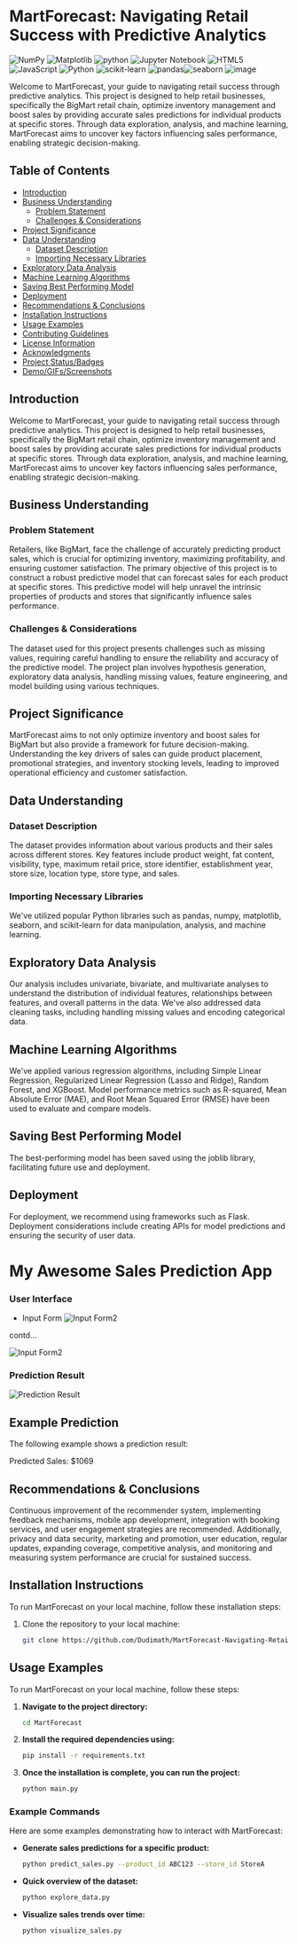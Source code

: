 # MartForecast: Navigating Retail Success with Predictive Analytics
![NumPy](https://img.shields.io/badge/numpy-%23013243.svg?style=for-the-badge&logo=numpy&logoColor=white)  ![Matplotlib](https://img.shields.io/badge/Matplotlib-%23ffffff.svg?style=for-the-badge&logo=Matplotlib&logoColor=black)  ![python](https://img.shields.io/badge/Python-FFD43B?style=for-the-badge&logo=python&logoColor=blue) ![Jupyter Notebook](https://img.shields.io/badge/jupyter-%23FA0F00.svg?style=for-the-badge&logo=jupyter&logoColor=white) ![HTML5](https://img.shields.io/badge/html5-%23E34F26.svg?style=for-the-badge&logo=html5&logoColor=white) ![JavaScript](https://img.shields.io/badge/javascript-%23323330.svg?style=for-the-badge&logo=javascript&logoColor=%23F7DF1E) ![Python](https://img.shields.io/badge/python-3670A0?style=for-the-badge&logo=python&logoColor=ffdd54) ![scikit-learn](https://img.shields.io/badge/scikit--learn-%23F7931E.svg?style=for-the-badge&logo=scikit-learn&logoColor=white)
![pandas](https://img.shields.io/badge/pandas-%23150458.svg?style=for-the-badge&logo=pandas&logoColor=white)![seaborn](https://img.shields.io/badge/seaborn-%23150458.svg?style=for-the-badge&logo=seaborn&logoColor=white)
![image](templates/images/background.jpg)

Welcome to MartForecast, your guide to navigating retail success through predictive analytics. This project is designed to help retail businesses, specifically the BigMart retail chain, optimize inventory management and boost sales by providing accurate sales predictions for individual products at specific stores. Through data exploration, analysis, and machine learning, MartForecast aims to uncover key factors influencing sales performance, enabling strategic decision-making.

## Table of Contents
- [Introduction](#introduction)
- [Business Understanding](#business-understanding)
  - [Problem Statement](#problem-statement)
  - [Challenges & Considerations](#challenges--considerations)
- [Project Significance](#project-significance)
- [Data Understanding](#data-understanding)
  - [Dataset Description](#dataset-description)
  - [Importing Necessary Libraries](#importing-necessary-libraries)
- [Exploratory Data Analysis](#exploratory-data-analysis)
- [Machine Learning Algorithms](#machine-learning-algorithms)
- [Saving Best Performing Model](#saving-best-performing-model)
- [Deployment](#deployment)
- [Recommendations & Conclusions](#recommendations--conclusions)
- [Installation Instructions](#installation-instructions)
- [Usage Examples](#usage-examples)
- [Contributing Guidelines](#contributing-guidelines)
- [License Information](#license-information)
- [Acknowledgments](#acknowledgments)
- [Project Status/Badges](#project-statusbadges)
- [Demo/GIFs/Screenshots](#demogifsscreenshots)

## Introduction

Welcome to MartForecast, your guide to navigating retail success through predictive analytics. This project is designed to help retail businesses, specifically the BigMart retail chain, optimize inventory management and boost sales by providing accurate sales predictions for individual products at specific stores. Through data exploration, analysis, and machine learning, MartForecast aims to uncover key factors influencing sales performance, enabling strategic decision-making.

## Business Understanding

### Problem Statement

Retailers, like BigMart, face the challenge of accurately predicting product sales, which is crucial for optimizing inventory, maximizing profitability, and ensuring customer satisfaction. The primary objective of this project is to construct a robust predictive model that can forecast sales for each product at specific stores. This predictive model will help unravel the intrinsic properties of products and stores that significantly influence sales performance.

### Challenges & Considerations

The dataset used for this project presents challenges such as missing values, requiring careful handling to ensure the reliability and accuracy of the predictive model. The project plan involves hypothesis generation, exploratory data analysis, handling missing values, feature engineering, and model building using various techniques.

## Project Significance

MartForecast aims to not only optimize inventory and boost sales for BigMart but also provide a framework for future decision-making. Understanding the key drivers of sales can guide product placement, promotional strategies, and inventory stocking levels, leading to improved operational efficiency and customer satisfaction.

## Data Understanding

### Dataset Description

The dataset provides information about various products and their sales across different stores. Key features include product weight, fat content, visibility, type, maximum retail price, store identifier, establishment year, store size, location type, store type, and sales.

### Importing Necessary Libraries

We've utilized popular Python libraries such as pandas, numpy, matplotlib, seaborn, and scikit-learn for data manipulation, analysis, and machine learning.

## Exploratory Data Analysis

Our analysis includes univariate, bivariate, and multivariate analyses to understand the distribution of individual features, relationships between features, and overall patterns in the data. We've also addressed data cleaning tasks, including handling missing values and encoding categorical data.

## Machine Learning Algorithms

We've applied various regression algorithms, including Simple Linear Regression, Regularized Linear Regression (Lasso and Ridge), Random Forest, and XGBoost. Model performance metrics such as R-squared, Mean Absolute Error (MAE), and Root Mean Squared Error (RMSE) have been used to evaluate and compare models.

## Saving Best Performing Model

The best-performing model has been saved using the joblib library, facilitating future use and deployment.

## Deployment

For deployment, we recommend using frameworks such as Flask. Deployment considerations include creating APIs for model predictions and ensuring the security of user data.
# My Awesome Sales Prediction App

### User Interface

  - Input Form
![Input Form2](static/images/UI1.PNG)

contd...

![Input Form2](static/images/UI2.PNG)

### Prediction Result
![Prediction Result](static/images/predictions.PNG)

## Example Prediction

The following example shows a prediction result:


Predicted Sales: $1069

## Recommendations & Conclusions

Continuous improvement of the recommender system, implementing feedback mechanisms, mobile app development, integration with booking services, and user engagement strategies are recommended. Additionally, privacy and data security, marketing and promotion, user education, regular updates, expanding coverage, competitive analysis, and monitoring and measuring system performance are crucial for sustained success.

## Installation Instructions

To run MartForecast on your local machine, follow these installation steps:

1. Clone the repository to your local machine:

   ```bash
   git clone https://github.com/Dudimath/MartForecast-Navigating-Retail-Success-with-Predictive-Analytics.git

## Usage Examples

To run MartForecast on your local machine, follow these steps:

1. **Navigate to the project directory:**

    ```bash
    cd MartForecast
    ```

2. **Install the required dependencies using:**

    ```bash
    pip install -r requirements.txt
    ```

3. **Once the installation is complete, you can run the project:**

    ```bash
    python main.py
    ```

### Example Commands

Here are some examples demonstrating how to interact with MartForecast:

- **Generate sales predictions for a specific product:**

    ```bash
    python predict_sales.py --product_id ABC123 --store_id StoreA
    ```

- **Quick overview of the dataset:**

    ```bash
    python explore_data.py
    ```

- **Visualize sales trends over time:**

    ```bash
    python visualize_sales.py
    ```

